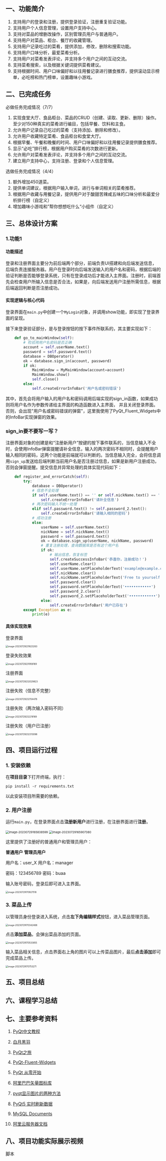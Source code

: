 ## 一、功能简介

1. 支持用户的登录和注册，提供登录验证，注册重复验证功能。
2. 支持用户个人信息管理，设置用户支持中心。
3. 支持对菜品的增删改操作，区别管理员用户与普通用户。
4. 支持用户对菜品、柜台、餐厅的收藏管理。
5. 支持用户记录吃过的菜肴，提供添加，修改，删除和搜索功能。
6. 支持用户口味分析，最爱菜肴分析。
7. 支持用户对菜肴发表评论，并支持多个用户之间的互动交流。
8. 支持菜肴搜索，以及根据关键词提供菜肴建议。
9. 支持根据时间、用户口味偏好和以往用餐记录进行膳食推荐，提供滚动显示榜单，必吃榜和热门榜单，设置趣味小游戏。

## 二、已完成任务

必做任务完成情况（7/7）

1. 实现食堂大厅、食品柜台、菜品的CRUD（创建、读取、更新、删除）操作。至少对150种真实的菜肴进行编目，包括早餐、饮料和主食。
2. 允许用户记录自己吃过的菜肴（支持添加、删除和修改）。
3. 允许用户收藏特定菜肴、食品柜台和食堂大厅。
4. 根据早餐、午餐和晚餐的时间、用户口味偏好和以往用餐记录提供膳食推荐。
5. 显示“必吃”排行榜，根据用户购买菜肴的次数进行更新。
6. 允许用户对菜肴发表评论，并支持多个用户之间的互动交流。
7. 建立用户支持中心，支持注册、登录和个人信息管理。

选做任务完成情况（4/4）

1. 额外增加450道菜。
2. 提供单词建议，根据用户输入单词，进行与单词相关的菜肴推荐。
3. 根据用户收藏与用餐记录，提供用户对于酸甜苦辣咸五味的口味分析和最爱分析排行榜（自定义）
4. 增加趣味小游戏和”帮你想想吃什么“小组件（自定义）

## 三、总体设计方案

### 1.功能1

#### 功能描述

​		登录和注册界面主要分为前后端两个部分，前端负责UI搭建和向后端发送信息，后端负责连接服务器。用户在登录时向后端发送输入的用户名和密码，根据后端的验证判断是否能够登录系统，只有在登录成功后才能进入主界面。注册时，前端首先会检查用户所输入信息是否合法，如果是，向后端发送用户注册所需信息，根据后端返回判断是否注册成功。

#### 实现逻辑与核心代码

登录界面在`main.py`中创建一个`MyLogin`对象，并调用show功能，即实现了登录界面的呈现。

接下来登录验证部分，是与登录按钮的按下事件所联系的，其主要实现如下：

```python
    def go_to_mainWindow(self):
        # 检验用用户名密码是否正确
        account = self.userName.text()
        password = self.password.text()
        database = DBOperator()
        ok = database.sign_in(account, password)
        if ok:
            MainWindow = MyMainWindow(account=account)
            MainWindow.show()
            self.close()
        else:
            self.createErrorInfoBar('用户名或密码错误')
```

其中，首先会将用户输入的用户名和密码调用后端实现的sign_in函数，如果成功则将用户名作为参数传递给主界面的构造函数进入主界面， 并且关闭登录界面。否则，会出现"用户名或密码错误的弹窗"，这里我使用了PyQt_Fluent_Widgets中的InfoBar实现弹窗的效果。

### sign_in要不要写一写？

​		注册界面对象的创建是和“注册新用户”按键的按下事件联系的，当信息输入不全时，会使用InfoBar弹窗提醒请补全信息，输入的两次密码不相同时，会提醒用户输入相同的密码，这两个功能是前端就可以判断的。当信息输入完全，会将信息调用`sign_up`发送给后端判断当前用户名是否注册过信息，如果是新用户注册成功，否则会弹窗提醒。提交信息并异常处理的具体实现代码如下：

```python
    def register_and_errorCatch(self):
        try:
            database = DBOperator()
            # 信息不全处理
            if self.userName.text() == '' or self.nickName.text() == '' or self.password.text() == '' or self.password_2.text() == '':
                self.createErrorInfoBar('请补全信息')
            # 两次密码输入不统一处理
            elif self.password.text() != self.password_2.text():
                self.createErrorInfoBar('请输入相同的密码')
            # 成功注册
            else:
                userName = self.userName.text()
                nickName = self.nickName.text()
                password = self.password.text()
                ok = database.sign_up(userName, nickName, password)
                # 重复注册处理，查询数据库是否有这个用户名
                if ok:
                    # 输出信息，恢复标签
                    self.createSuccessInfoBar('恭喜你，注册成功！')
                    self.userName.clear()
                    self.userName.setPlaceholderText('example@example.com')
                    self.nickName.clear()
                    self.nickName.setPlaceholderText('Free to yourself')
                    self.password.clear()
                    self.password.setPlaceholderText('••••••••••••')
                    self.password_2.clear()
                    self.password_2.setPlaceholderText('••••••••••••')
                else:
                    self.createErrorInfoBar('用户已存在')
        except Exception as e:
            print(e)
```

#### 具体实现效果

登录界面

<img src="C:\Users\11930\AppData\Roaming\Typora\typora-user-images\image-20230729231623263.png" alt="image-20230729231623263" style="zoom:50%;" />

登录失败效果

<img src="C:\Users\11930\AppData\Roaming\Typora\typora-user-images\image-20230729231956169.png" alt="image-20230729231956169" style="zoom:50%;" />

注册界面

<img src="C:\Users\11930\AppData\Roaming\Typora\typora-user-images\image-20230729232029823.png" alt="image-20230729232029823" style="zoom:50%;" />

注册失败（信息不完整）

<img src="C:\Users\11930\AppData\Roaming\Typora\typora-user-images\image-20230729232154476.png" alt="image-20230729232154476" style="zoom:50%;" />

注册失败（两次输入密码不同）

<img src="C:\Users\11930\AppData\Roaming\Typora\typora-user-images\image-20230729232218169.png" alt="image-20230729232218169" style="zoom:50%;" />

注册失败（用户已注册）

<img src="C:\Users\11930\AppData\Roaming\Typora\typora-user-images\image-20230729232313098.png" alt="image-20230729232313098" style="zoom:50%;" />

## 四、项目运行过程

### 1. 安装依赖

在**项目目录**下打开终端，执行：

```shell
pip install -r requirements.txt
```

以此安装项目所需要的依赖。

### 2. 用户注册

运行`main.py`，在登录界面点击**注册新用户**进行注册，在注册界面进行**注册**。

<img src="C:\Users\11930\AppData\Roaming\Typora\typora-user-images\image-20230729165838599.png" alt="image-20230729165838599" style="zoom:67%;" />

<img src="C:\Users\11930\AppData\Roaming\Typora\typora-user-images\image-20230729165907380.png" alt="image-20230729165907380" style="zoom:67%;" />

这里提供了注册好的普通用户和管理员用户：

**普通用户**  				   **管理员用户**

用户名：user_X	      用户名：manager

密码：123456789      密码：buaa



输入账号密码，登录后即可进入主界面。

<img src="C:\Users\11930\AppData\Roaming\Typora\typora-user-images\image-20230729170927518.png" alt="image-20230729170927518" style="zoom: 50%;" />

### 3. 菜品上传

以管理员身份登录进入系统，点击**左下角编辑样式**按钮，进入菜品管理页面。

<img src="C:\Users\11930\AppData\Roaming\Typora\typora-user-images\image-20230729170342468.png" alt="image-20230729170342468" style="zoom: 50%;" />

点击**添加菜品**，会弹出菜品添加的页面。

<img src="C:\Users\11930\AppData\Roaming\Typora\typora-user-images\image-20230729170533855.png" alt="image-20230729170533855" style="zoom: 50%;" />

输入菜品相关信息，点击界面右上角的图片可以上传菜品图片，最后**点击添加**即可完成菜品上传。

<img src="C:\Users\11930\AppData\Roaming\Typora\typora-user-images\image-20230729170753271.png" alt="image-20230729170753271" style="zoom:50%;" />

##  五、项目总结


## 六、课程学习总结


## 七、主要参考资料

1. [PyQt中文教程](https://maicss.gitbook.io/pyqt-chinese-tutoral/pyqt5)

2. [白月黑羽](https://www.byhy.net/tut/py/gui/qt_01/)

3. [PyQt之旅](https://blog.csdn.net/enderman_xiaohei/category_10350207.html)

4. [PyQt-Fluent-Widgets](https://pyqt-fluent-widgets.readthedocs.io/zh_CN/latest/quick-start.html)

5. [PyQt 从零开始](https://www.zhihu.com/column/c_1463982456055959552)

6. [阿里巴巴矢量图标库](https://www.iconfont.cn/?spm=a313x.7781069.1998910419.d4d0a486a)

7. [pyqt显示图片的两种方法](https://blog.csdn.net/weixin_46180132/article/details/118178229)

8. [PyQt5 实时刷新数据](https://blog.csdn.net/qq_27694835/article/details/111866698)

9. [MySQL Documents](https://dev.mysql.com/doc/)
   
10. [阿里云服务器文档](https://help.aliyun.com/)
    
## 八、项目功能实际展示视频

脚本